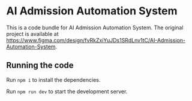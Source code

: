 
  # AI Admission Automation System

  This is a code bundle for AI Admission Automation System. The original project is available at https://www.figma.com/design/fvRkZxiYuJDs1SRdLnv1tC/AI-Admission-Automation-System.

  ## Running the code

  Run `npm i` to install the dependencies.

  Run `npm run dev` to start the development server.
  